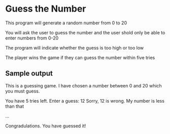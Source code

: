 # Guess the Number

This program will generate a random number from 0 to 20

You will ask the user to guess the number and the user shold only be able to enter numbers from 0-20

The program will indicate whether the guess is too high or too low

The player wins the game if they can guess the number within five tries

## Sample output
This is a guessing game.
I have chosen a number between 0 and 20 which you must guess.

You have 5 tries left.
Enter a guess: 12
Sorry, 12 is wrong. My number is less than that

...

Congradulations. You have guessed it!
